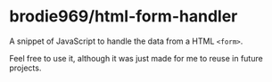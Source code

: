 # brodie969/html-form-handler

A snippet of JavaScript to handle the data from a HTML `<form>`.

Feel free to use it, although it was just made for me to reuse in future projects.
